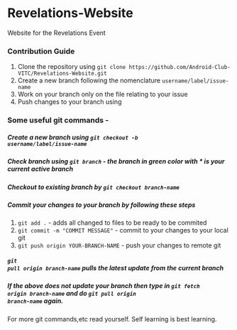 # Revelations-Website
Website for the Revelations Event

### Contribution Guide
<ol>
  <li>Clone the repository using <code>git clone https://github.com/Android-Club-VITC/Revelations-Website.git</code></li>
  <li>Create a new branch following the nomenclature <code>username/label/issue-name</code></li>
  <li>Work on your branch only on the file relating to your issue</li>
  <li>Push changes to your branch using</li>
</ol>

### Some useful git commands - <br/>
##### Create a new branch using <code>git checkout -b username/label/issue-name</code>
##### Check branch using <code>git branch</code> - the branch in green color with * is your current active branch
##### Checkout to existing branch by <code>git checkout branch-name</code>
##### Commit your changes to your branch by following these steps
<ol>
  <li><code>git add .</code> - adds all changed to files to be ready to be commited</li>
  <li><code>git commit -m "COMMIT MESSAGE"</code> - commit to your changes to your local git </li>
  <li><code>git push origin YOUR-BRANCH-NAME</code> - push your changes to remote git </li>
</ol>

##### <code>git pull origin branch-name</code> pulls the latest update from the current branch 
##### If the above does not update your branch then type in <code>git fetch origin branch-name</code> and do <code>git pull origin branch-name</code> again.

For more git commands,etc read yourself. Self learning is best learning.
